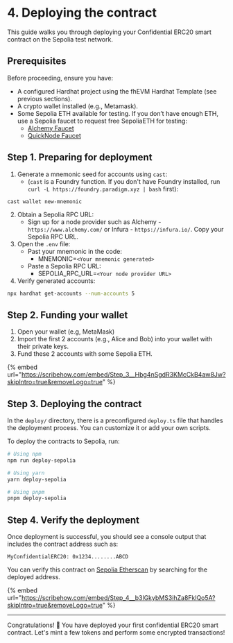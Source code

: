 # 4. Deploying the contract

This guide walks you through deploying your Confidential ERC20 smart contract on the Sepolia test network.

## Prerequisites

Before proceeding, ensure you have:

- A configured Hardhat project using the fhEVM Hardhat Template (see previous sections).
- A crypto wallet installed (e.g., Metamask).
- Some Sepolia ETH available for testing. If you don’t have enough ETH, use a Sepolia faucet to request free SepoliaETH for testing:
  - [Alchemy Faucet](https://www.alchemy.com/faucets/ethereum-sepolia)
  - [QuickNode Faucet](https://faucet.quicknode.com/ethereum/sepolia)

## Step 1. Preparing for deployment

1. Generate a mnemonic seed for accounts using `cast`:
   - &#x20;(`cast` is a Foundry function. If you don't have Foundry installed, run `curl -L https://foundry.paradigm.xyz | bash` first):&#x20;

```
cast wallet new-mnemonic
```

2. Obtain a Sepolia RPC URL:&#x20;
   - Sign up for a node provider such as Alchemy - `https://www.alchemy.com/` or Infura - `https://infura.io/`. Copy your Sepolia RPC URL. &#x20;
3. Open the `.env` file:
   - Past your mnemonic in the code:&#x20;
     - MNEMONIC=`<Your mnemonic generated>`
   - Paste a Sepolia RPC URL:
     - SEPOLIA_RPC_URL=`<Your node provider URL>`
4. Verify generated accounts:

```sh
npx hardhat get-accounts --num-accounts 5
```

## Step 2. Funding your wallet

1. Open your wallet (e.g, MetaMask)
2. Import the first 2 accounts (e.g., Alice and Bob) into your wallet with their private keys.
3. Fund these 2 accounts with some Sepolia ETH.

{% embed url="https://scribehow.com/embed/Step_3__Hbg4nSgdR3KMcCkB4aw8Jw?skipIntro=true&removeLogo=true" %}

## Step 3. Deploying the contract

In the `deploy/` directory, there is a preconfigured `deploy.ts` file that handles the deployment process. You can customize it or add your own scripts.

To deploy the contracts to Sepolia, run:

```sh
# Using npm
npm run deploy-sepolia

# Using yarn
yarn deploy-sepolia

# Using pnpm
pnpm deploy-sepolia
```

## Step 4. Verify the deployment

Once deployment is successful, you should see a console output that includes the contract address such as:

```
MyConfidentialERC20: 0x1234........ABCD
```

You can verify this contract on [Sepolia Etherscan](https://sepolia.etherscan.io/) by searching for the deployed address.

{% embed url="https://scribehow.com/embed/Step_4__b3lGkybMS3ihZa8FklQo5A?skipIntro=true&removeLogo=true" %}

---

Congratulations! 🎉 You have deployed your first confidential ERC20 smart contract. Let's mint a few tokens and perform some encrypted transactions!
